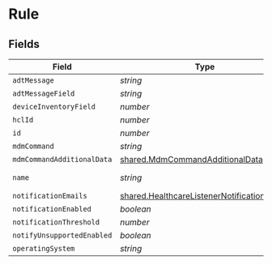 # Rule


## Fields

| Field                                                                                                             | Type                                                                                                              | Required                                                                                                          | Description                                                                                                       | Example                                                                                                           |
| ----------------------------------------------------------------------------------------------------------------- | ----------------------------------------------------------------------------------------------------------------- | ----------------------------------------------------------------------------------------------------------------- | ----------------------------------------------------------------------------------------------------------------- | ----------------------------------------------------------------------------------------------------------------- |
| `adtMessage`                                                                                                      | *string*                                                                                                          | :heavy_minus_sign:                                                                                                | N/A                                                                                                               |                                                                                                                   |
| `adtMessageField`                                                                                                 | *string*                                                                                                          | :heavy_minus_sign:                                                                                                | N/A                                                                                                               |                                                                                                                   |
| `deviceInventoryField`                                                                                            | *number*                                                                                                          | :heavy_minus_sign:                                                                                                | N/A                                                                                                               | -1                                                                                                                |
| `hclId`                                                                                                           | *number*                                                                                                          | :heavy_minus_sign:                                                                                                | N/A                                                                                                               | 1                                                                                                                 |
| `id`                                                                                                              | *number*                                                                                                          | :heavy_minus_sign:                                                                                                | N/A                                                                                                               | 1                                                                                                                 |
| `mdmCommand`                                                                                                      | *string*                                                                                                          | :heavy_minus_sign:                                                                                                | N/A                                                                                                               | EnableLostMode                                                                                                    |
| `mdmCommandAdditionalData`                                                                                        | [shared.MdmCommandAdditionalData](../../../sdk/models/shared/mdmcommandadditionaldata.md)                         | :heavy_minus_sign:                                                                                                | N/A                                                                                                               |                                                                                                                   |
| `name`                                                                                                            | *string*                                                                                                          | :heavy_minus_sign:                                                                                                | N/A                                                                                                               | Patient Discharge                                                                                                 |
| `notificationEmails`                                                                                              | [shared.HealthcareListenerNotificationEmails](../../../sdk/models/shared/healthcarelistenernotificationemails.md) | :heavy_minus_sign:                                                                                                | N/A                                                                                                               |                                                                                                                   |
| `notificationEnabled`                                                                                             | *boolean*                                                                                                         | :heavy_minus_sign:                                                                                                | N/A                                                                                                               |                                                                                                                   |
| `notificationThreshold`                                                                                           | *number*                                                                                                          | :heavy_minus_sign:                                                                                                | N/A                                                                                                               | 15                                                                                                                |
| `notifyUnsupportedEnabled`                                                                                        | *boolean*                                                                                                         | :heavy_minus_sign:                                                                                                | N/A                                                                                                               |                                                                                                                   |
| `operatingSystem`                                                                                                 | *string*                                                                                                          | :heavy_minus_sign:                                                                                                | N/A                                                                                                               | iPhone                                                                                                            |